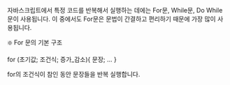자바스크립트에서 특정 코드를 반복해서 실행하는 데에는 For문, While문, Do While 문이 사용됩니다.
이 중에서도 For문은 문법이 간결하고 편리하기 때문에 가장 많이 사용됩니다.

❇️ For 문의 기본 구조

for (초기값; 조건식; 증가_감소){
        문장;
        ...
}

for의 조건식이 참인 동안 문장들을 반복 실행합니다.